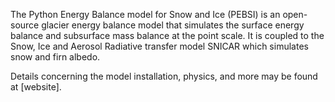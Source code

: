 The Python Energy Balance model for Snow and Ice (PEBSI) is an open-source glacier energy balance model that simulates the surface energy balance and subsurface mass balance at the point scale. It is coupled to the Snow, Ice and Aerosol Radiative transfer model SNICAR which simulates snow and firn albedo.

Details concerning the model installation, physics, and more may be found at [website].
